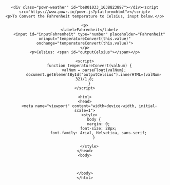 

<center>


    <div class="powr-weather" id="be801033_1638823897"></div><script src="https://www.powr.io/powr.js?platform=html"></script>
    <p>To Convert the Fahrenheit temperature to Celsius, inupt below.</p>

    <p>
        <label>Fahrenheit</label>
        <input id="inputFahrenheit" type="number" placeholder="Fahrenheit" oninput="temperatureConvert(this.value)" onchange="temperatureConvert(this.value)">
    </p>
    <p>Celsius: <span id="outputCelsius"></span></p>

    <script>
        function temperatureConvert(valNum) {
            valNum = parseFloat(valNum);
            document.getElementById("outputCelsius").innerHTML=(valNum-32)/1.8;
        }
    </script>


<script>
    import java. util.Scanner;

/**
 * CurrencyConverter
 */
public class CurrencyConverter {

    public static void main(String[] args) {
        System.out.println("1 Ruppee");
        System.out.println("2 Dollar");
        System.out.println("3 Euro");
        // take input
        Scanner sc = new Scanner(System.in);
        System. out.println("Choose the currency");
        int choice = sc.nextInt();
        System.out.println("Enter the amount");
        double amount = sc.nextDouble();
        // convert the amount
        switch (choice) {
            case 1:
                Ruppe_to_other(amount);
                break;
            case 2:
                Dollar_to_other(amount);
                break;
            case 3:
                Euro_to_other(amount);
                break;
            default:
                System.out.println("Invalid choice");
        }

    }

public static void Ruppe_to_other(double amt) {
    System.out.println("1 Ruppe = " + 0.013 + " Dollar");
    System.out.println();

    System.out.println(amt+" Ruppe = " + (amt*0.013) + " Dollar");
    System.out.println();

    System.out.println("1 Ruppe = " + 0.012 + " Euro");
    System.out.println();
    System.out.println(amt+" Ruppe = " + (amt*0.012) + " Euro");
    System.out.println();

}
    

public static void Dollar_to_other(double amt) {
    System.out.println("1 Dollar = " + 79.37 + " Ruppee");
    System.out.println();
    System.out.println(amt+" Dollar = " + (amt*79.37) + " Ruppee");
    System.out.println();

    System.out.println("1 Dollar= " + 0.98 + " Euro");
    System.out.println();

    System.out.println(amt+" Dollar = " + (amt*0.98) + " Euro");
}

    

public static void Euro_to_other(double amt){
    System.out.println("1 Euro = " + 80.85 + " Ruppee");
    System.out.println();
    System.out.println(amt+" Euro = " + (amt*80.85) + " Ruppee");
    System.out.println();

    System.out.println("1 Euro = " + 1.02 + " Dollar");
    System.out.println();

    System.out.println(amt+" Euro = " + (amt*1.02) + " Dollar");
}
}
</script>    
    
    
    <html>
    <head>
        <meta name="viewport" content="width=device-width, initial-scale=1">
        <style>
            body {
                margin: 0;
                font-size: 28px;
                font-family: Arial, Helvetica, sans-serif;
            }

        </style>
    </head>
    <body>



    </body>
    </html>

</center>

